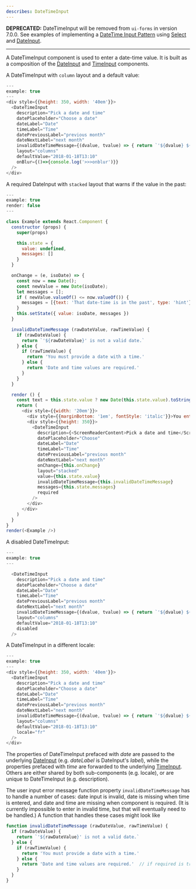 ```yaml
---
describes: DateTimeInput
---
```


**DEPRECATED:** DateTimeInput will be removed from `ui-forms` in version 7.0.0. See examples of implementing a [DateTime Input Pattern](#TimeDate) using [Select](#Select) and [DateInput](#DateInput).
***

A DateTimeInput component is used to enter a date-time value. It is built as a composition
of the [DateInput](#DateInput) and [TimeInput](#TimeInput) components.

A DateTimeInput with `column` layout and a default value:

```js
---
example: true
---
<div style={{height: 350, width: '40em'}}>
  <DateTimeInput
    description="Pick a date and time"
    datePlaceholder="Choose a date"
    dateLabel="Date"
    timeLabel="Time"
    datePreviousLabel="previous month"
    dateNextLabel="next month"
    invalidDateTimeMessage={(dvalue, tvalue) => { return `'${dvalue} ${tvalue}' is not valid.` }}
    layout="columns"
    defaultValue="2018-01-18T13:10"
    onBlur={()=>{console.log('>>>onblur')}}
  />
</div>
```
A required DateInput with `stacked` layout that warns if the value in the past:

```js
---
example: true
render: false
---

class Example extends React.Component {
  constructor (props) {
    super(props)

    this.state = {
      value: undefined,
      messages: []
    }
  }

  onChange = (e, isoDate) => {
    const now = new Date();
    const newValue = new Date(isoDate);
    let messages = [];
    if ( newValue.valueOf() <= now.valueOf()) {
      messages = [{text: 'That date-time is in the past', type: 'hint'}]
    }
    this.setState({ value: isoDate, messages })
  }

  invalidDateTimeMessage (rawDateValue, rawTimeValue) {
    if (rawDateValue) {
      return `'${rawDateValue}' is not a valid date.`
    } else {
      if (rawTimeValue) {
        return 'You must provide a date with a time.'
      } else {
        return 'Date and time values are required.'
      }
    }
  }

  render () {
    const text = this.state.value ? new Date(this.state.value).toString() : 'N/A'
    return (
      <div style={{width: '20em'}}>
        <div style={{marginBottom: '1em', fontStyle: 'italic'}}>You entered:<br/>{text}</div>
        <div style={{height: 350}}>
          <DateTimeInput
            description={<ScreenReaderContent>Pick a date and time</ScreenReaderContent>}
            datePlaceholder="Choose"
            dateLabel="Date"
            timeLabel="Time"
            datePreviousLabel="previous month"
            dateNextLabel="next month"
            onChange={this.onChange}
            layout="stacked"
            value={this.state.value}
            invalidDateTimeMessage={this.invalidDateTimeMessage}
            messages={this.state.messages}
            required
          />
        </div>
      </div>
    )
  }
}
render(<Example />)
```

A disabled DateTimeInput:

```js
---
example: true
---

  <DateTimeInput
    description="Pick a date and time"
    datePlaceholder="Choose a date"
    dateLabel="Date"
    timeLabel="Time"
    datePreviousLabel="previous month"
    dateNextLabel="next month"
    invalidDateTimeMessage={(dvalue, tvalue) => { return `'${dvalue} ${tvalue}' is not valid.` }}
    layout="columns"
    defaultValue="2018-01-18T13:10"
    disabled
  />

```

A DateTimeInput in a different locale:

```js
---
example: true
---
<div style={{height: 350, width: '40em'}}>
  <DateTimeInput
    description="Pick a date and time"
    datePlaceholder="Choose a date"
    dateLabel="Date"
    timeLabel="Time"
    datePreviousLabel="previous month"
    dateNextLabel="next month"
    invalidDateTimeMessage={(dvalue, tvalue) => { return `'${dvalue} ${tvalue}' is not valid.` }}
    layout="columns"
    defaultValue="2018-01-18T13:10"
    locale="fr"
  />
</div>
```

The properties of DateTimeInput prefaced
with _date_ are passed to the underlying [DateInput](#DateInput)
(e.g. _dateLabel_ is DateInput's _label_), while the properties prefaced
with _time_ are forwarded to the underlying
[TimeInput](#TimeInput). Others are either shared by both sub-components (e.g. locale), or
are unique to DateTimeInput (e.g. description).

The user input error message function property `invalidDateTimeMessage` has to handle
a number of cases: date input is invalid, date is missing when time is entered, and
date and time are missing when component is required. (It is currently impossible to
enter in invalid time, but that will eventually need to be handled.)  A function that
handles these cases might look like
```js
function invalidDateTimeMessage (rawDateValue, rawTimeValue) {
  if (rawDateValue) {
    return `'${rawDateValue}' is not a valid date.`
  } else {
    if (rawTimeValue) {
      return 'You must provide a date with a time.'
    } else {
      return 'Date and time values are required.'  // if required is true
    }
  }
}
```
